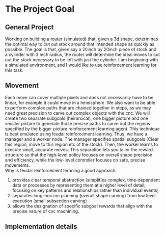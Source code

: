 # The Project Goal

## General Project

Working on building a router (simulated) that, given a 3d shape, determines the optimal way to cut out stock around that intended shape as quickly as possible. The goal is that, given say a 20inch by 20inch piece of stock and a cylinder with 3 inch radius, the router will determine the ideal moves to cut out the stock necessary to be left with just the cylinder. I am beginning with a simulated environment, and I would like to use reinforcement learning for this task. 

## Movement

Each move can cover multiple pixels and does not necessarily have to be linear, for example it could move in a hemisphere. We also want to be able to perform complex paths that are chained together in steps, as we may need great precision to carve out complex objects with the cnc. We will create two separate subgoals (heirarcical), one bigger picture and one smaller picture to generate those precise paths to carve out the regions specified by the bigger picture reinforcement learning agent. This technique is best emulated using feudal reinforcement learning. Thus, we have a manager and a worker node. The manager specifies spatial subgoals (Clear this region, move to this region etc of the stock). Then, the worker learns to execute small, accurate moves. This separation lets you tailor the reward structure so that the high-level policy focuses on overall shape precision and efficiency, while the low-level controller focuses on safe, precise movements.  
Why is feudal reinforcement leraning a good approach  

1. provides clear temporal abstraction (simplifies complex, time-dependent data or processes by representing them at a higher level of detail, focusing on key patterns and relationships rather than individual events)  
2. separates long-horizon planning (overall shape carving) from low level execution (small subsection carving)  
3. allows the designation of specific subgoal rewards that align with the precise nature of cnc machining.

## Implementation details
